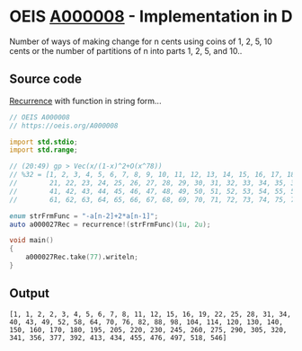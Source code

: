 # OEIS [A000008](https://oeis.org/A000008) - Implementation in D

 Number of ways of making change for n cents using coins of 1, 2, 5, 10 cents or the number of partitions of n into parts 1, 2, 5, and 10..
 
## Source code

[Recurrence](https://dlang.org/library/std/range/recurrence.html) with function in string form...

```d
// OEIS A000008
// https://oeis.org/A000008

import std.stdio;
import std.range;

// (20:49) gp > Vec(x/(1-x)^2+O(x^78))
// %32 = [1, 2, 3, 4, 5, 6, 7, 8, 9, 10, 11, 12, 13, 14, 15, 16, 17, 18, 19, 20,
//        21, 22, 23, 24, 25, 26, 27, 28, 29, 30, 31, 32, 33, 34, 35, 36, 37, 38, 39, 40,
//        41, 42, 43, 44, 45, 46, 47, 48, 49, 50, 51, 52, 53, 54, 55, 56, 57, 58, 59, 60,
//        61, 62, 63, 64, 65, 66, 67, 68, 69, 70, 71, 72, 73, 74, 75, 76, 77]

enum strFrmFunc = "-a[n-2]+2*a[n-1]";
auto a000027Rec = recurrence!(strFrmFunc)(1u, 2u);

void main()
{
	a000027Rec.take(77).writeln;
}
```
## Output

```text
[1, 1, 2, 2, 3, 4, 5, 6, 7, 8, 11, 12, 15, 16, 19, 22, 25, 28, 31, 34, 40, 43, 49, 52, 58, 64, 70, 76, 82, 88, 98, 104, 114, 120, 130, 140, 150, 160, 170, 180, 195, 205, 220, 230, 245, 260, 275, 290, 305, 320, 341, 356, 377, 392, 413, 434, 455, 476, 497, 518, 546] 
```
